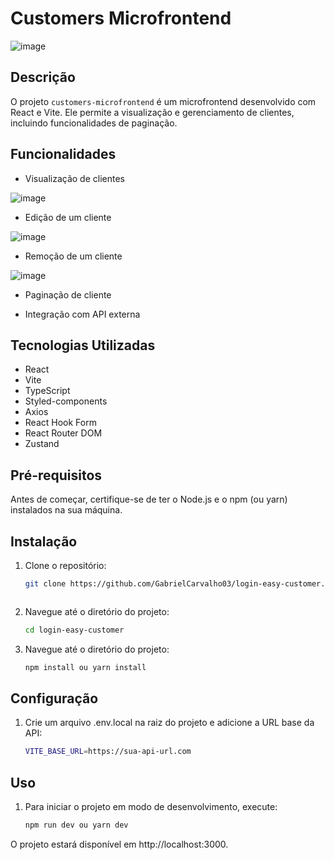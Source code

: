 # Customers Microfrontend
![image](https://github.com/user-attachments/assets/2be8933d-a159-4926-981f-2b5a23f7c5ae)



## Descrição

O projeto `customers-microfrontend` é um microfrontend desenvolvido com React e Vite. Ele permite a visualização e gerenciamento de clientes, incluindo funcionalidades de paginação.

## Funcionalidades

- Visualização de clientes
  
![image](https://github.com/user-attachments/assets/cce4da0f-9b42-4f27-97eb-9a9e72950f20)

- Edição de um cliente
  
![image](https://github.com/user-attachments/assets/cfcf9b7b-e1d4-4923-8abe-32dd85d0787d)

- Remoção de um cliente

![image](https://github.com/user-attachments/assets/8aeb3084-a44b-41e9-b567-9ea02b53044c)

- Paginação de cliente

  
- Integração com API externa

## Tecnologias Utilizadas

- React
- Vite
- TypeScript
- Styled-components
- Axios
- React Hook Form
- React Router DOM
- Zustand

## Pré-requisitos

Antes de começar, certifique-se de ter o Node.js e o npm (ou yarn) instalados na sua máquina.

## Instalação

1. Clone o repositório:

   ```sh
   git clone https://github.com/GabrielCarvalho03/login-easy-customer.git



2. Navegue até o diretório do projeto:

   ```sh
   cd login-easy-customer

3. Navegue até o diretório do projeto:

   ```sh
   npm install ou yarn install

## Configuração

1. Crie um arquivo .env.local na raiz do projeto e adicione a URL base da API:

      ```sh
   VITE_BASE_URL=https://sua-api-url.com

## Uso

1. Para iniciar o projeto em modo de desenvolvimento, execute:
   
   ```sh
   npm run dev ou yarn dev
   
O projeto estará disponível em http://localhost:3000.




